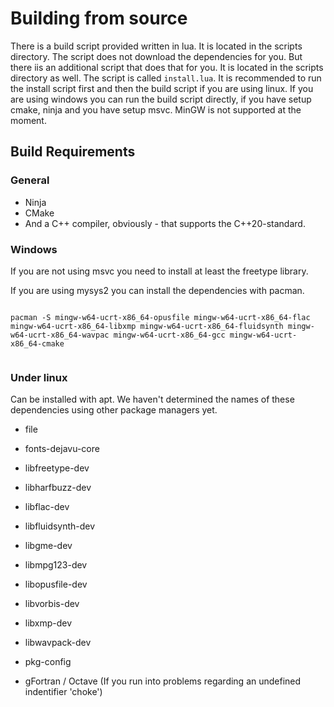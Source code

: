 # Building from source

There is a build script provided written in lua. It is located in the scripts directory. The script does not download the dependencies for you. But there iis an additional script that does that for you. It is located in the scripts directory as well. The script is called `install.lua`. It is recommended to run the install script first and then the build script if you are using linux. If you are using windows you can run the build script directly, if you have setup cmake, ninja and you have setup msvc. MinGW is not supported at the moment.

## Build Requirements

### General

* Ninja
* CMake
* And a C++ compiler, obviously - that supports the C++20-standard.

### Windows

If you are not using msvc you need to install at least the freetype library.

If you are using mysys2 you can install the dependencies with pacman.

```mysis2

pacman -S mingw-w64-ucrt-x86_64-opusfile mingw-w64-ucrt-x86_64-flac mingw-w64-ucrt-x86_64-libxmp mingw-w64-ucrt-x86_64-fluidsynth mingw-w64-ucrt-x86_64-wavpac mingw-w64-ucrt-x86_64-gcc mingw-w64-ucrt-x86_64-cmake


```

### Under linux

Can be installed with apt. We haven't determined the names of these dependencies using other package managers yet.

* file
* fonts-dejavu-core
* libfreetype-dev
* libharfbuzz-dev
* libflac-dev
* libfluidsynth-dev
* libgme-dev
* libmpg123-dev
* libopusfile-dev
* libvorbis-dev
* libxmp-dev
* libwavpack-dev
* pkg-config

* gFortran / Octave (If you run into problems regarding an undefined indentifier 'choke')
